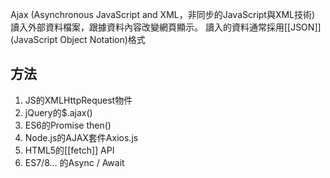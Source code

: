Ajax (Asynchronous JavaScript and XML，非同步的JavaScript與XML技術)
讀入外部資料檔案，跟據資料內容改變網頁顯示。
讀入的資料通常採用[[JSON]](JavaScript Object Notation)格式

## 方法
1. JS的XMLHttpRequest物件
2. jQuery的$.ajax()
3. ES6的Promise then()
4. Node.js的AJAX套件Axios.js
5. HTML5的[[fetch]] API
6. ES7/8...  的Async / Await
